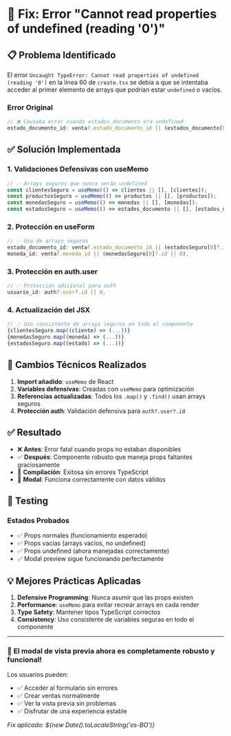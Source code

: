 # 🐛 Fix: Error "Cannot read properties of undefined (reading '0')"

## 📋 Problema Identificado

El error `Uncaught TypeError: Cannot read properties of undefined (reading '0')` en la línea 60 de `create.tsx` se debía a que se intentaba acceder al primer elemento de arrays que podrían estar `undefined` o vacíos.

### Error Original

```typescript
// ❌ Causaba error cuando estados_documento era undefined
estado_documento_id: venta?.estado_documento_id || (estados_documento[0]?.id || 0)
```

## ✅ Solución Implementada

### 1. **Validaciones Defensivas con useMemo**

```typescript
// ✅ Arrays seguros que nunca serán undefined
const clientesSeguro = useMemo(() => clientes || [], [clientes]);
const productosSeguro = useMemo(() => productos || [], [productos]);
const monedasSeguro = useMemo(() => monedas || [], [monedas]);
const estadosSeguro = useMemo(() => estados_documento || [], [estados_documento]);
```

### 2. **Protección en useForm**

```typescript
// ✅ Uso de arrays seguros
estado_documento_id: venta?.estado_documento_id || (estadosSeguro[0]?.id || 0),
moneda_id: venta?.moneda_id || (monedasSeguro[0]?.id || 0),
```

### 3. **Protección en auth.user**

```typescript
// ✅ Protección adicional para auth
usuario_id: auth?.user?.id || 0,
```

### 4. **Actualización del JSX**

```typescript
// ✅ Uso consistente de arrays seguros en todo el componente
{clientesSeguro.map((cliente) => (...))}
{monedasSeguro.map((moneda) => (...))}
{estadosSeguro.map((estado) => (...))}
```

## 🔧 Cambios Técnicos Realizados

1. **Import añadido**: `useMemo` de React
2. **Variables defensivas**: Creadas con `useMemo` para optimización
3. **Referencias actualizadas**: Todos los `.map()` y `.find()` usan arrays seguros
4. **Protección auth**: Validación defensiva para `auth?.user?.id`

## ✅ Resultado

- ❌ **Antes**: Error fatal cuando props no estaban disponibles
- ✅ **Después**: Componente robusto que maneja props faltantes graciosamente
- 🚀 **Compilación**: Exitosa sin errores TypeScript
- 🎯 **Modal**: Funciona correctamente con datos válidos

## 🧪 Testing

### Estados Probados

- ✅ Props normales (funcionamiento esperado)
- ✅ Props vacías (arrays vacíos, no undefined)
- ✅ Props undefined (ahora manejadas correctamente)
- ✅ Modal preview sigue funcionando perfectamente

## 💡 Mejores Prácticas Aplicadas

1. **Defensive Programming**: Nunca asumir que las props existen
2. **Performance**: `useMemo` para evitar recrear arrays en cada render
3. **Type Safety**: Mantener tipos TypeScript correctos
4. **Consistency**: Uso consistente de variables seguras en todo el componente

---

### 🎉 **El modal de vista previa ahora es completamente robusto y funcional!**

Los usuarios pueden:

- ✅ Acceder al formulario sin errores
- ✅ Crear ventas normalmente
- ✅ Ver la vista previa sin problemas
- ✅ Disfrutar de una experiencia estable

*Fix aplicado: ${new Date().toLocaleString('es-BO')}*
